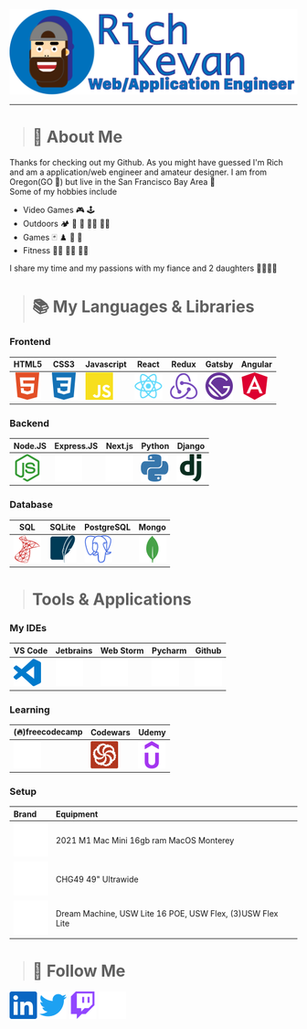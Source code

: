 <img src="./media/avatar.png" width="800">

---
> # :information_desk_person: About Me
Thanks for checking out my Github. As you might have guessed I'm Rich and am a application/web engineer and amateur designer. I am from Oregon(GO :duck:) but live in the San Francisco Bay Area :bridge_at_night:  
Some of my hobbies include  
- Video Games :video_game: :joystick:  
- Outdoors :camping: :diving_mask: :flying_disc: :climbing_man: :rowing_man:  
- Games :black_joker: :chess_pawn: :game_die: :jigsaw:
- Fitness :weight_lifting_man: :lotus_position_man: :running_man:

I share my time and my passions with my fiance and 2 daughters :family_man_woman_girl_girl:

> # :books: My Languages & Libraries
### Frontend
| HTML5 | CSS3 | Javascript | React | Redux | Gatsby | Angular |
|---|---|---|---|---|---|---|
|[![](./media/html5.svg)](#Frontend)|[![](./media/css3.svg)](#Frontend)|[![](./media/javascript.svg)](#Frontend)|[![](./media/react.svg)](#Frontend)|[![](./media/redux.svg)](#Frontend)|[![](./media/gatsby.svg)](#Frontend) |[![](./media/angular.svg)](#Frontend) |

### Backend
| Node.JS | Express.JS | Next.js | Python | Django |
|---|---|---|---|---|
|[![](./media/nodedotjs.svg)](#Backend)   |[![](./media/express.svg)](#Backend)   |[![](./media/nextdotjs.svg)](#Backend)   |[![](./media/python.svg)](#Backend)  |[![](./media/django.svg)](#Backend)   |  

### Database
| SQL | SQLite | PostgreSQL | Mongo |
|---|---|---|---|
|[![](./media/microsoftsqlserver.svg)](#Database)|[![](./media/sqlite.svg)](#Database)|[![](./media/postgresql.svg)](#Database)|[![](./media/mongodb.svg)](#Database)|

> # Tools & Applications
### My IDEs
|VS Code|Jetbrains|Web Storm|Pycharm|Github|
|---|---|---|---|---|
|[![](./media/visualstudiocode.svg)](#Mytools)|[![](./media/jetbrains.svg)](#Mytools)|[![](./media/webstorm.svg)](#Mytools)|[![](./media/pycharm.svg)](#Mytools)|[![](./media/github.svg)](#Mytools)|

### Learning
|(:fire:)freecodecamp|Codewars|Udemy|
|---|---|---|
|[![](./media/freecodecamp.svg)](#learning)|[![](./media/codewars.svg)](#learning)|[![](./media/udemy.svg)](#learning)|

### Setup
|Brand|Equipment|
|:---|:---|
|[![](./media/apple.svg)](#setup)| 2021 M1 Mac Mini 16gb ram MacOS Monterey |
|[![](./media/samsung.svg)](#setup)| CHG49 49" Ultrawide  |
|[![](./media/ubiquiti.svg)](#setup)| Dream Machine, USW Lite 16 POE, USW Flex, (3)USW Flex Lite |




> # :newspaper: Follow Me
[<img src="./media/linkedin.svg" width="48">](https://www.linkedin.com/in/rich-kevan/)
[<img src="./media/twitter.svg" width="48">](https://twitter.com/intent/follow?screen_name=richkevan)
[<img src="./media/twitch.svg" width="48">](https://www.twitch.tv/richkevan)
[<img src="./media/devdotto.svg" width="48">](https://dev.to/richkevan)


